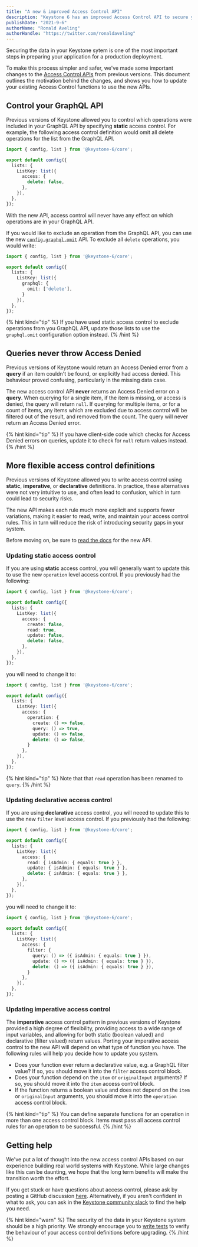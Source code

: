 ```yaml
---
title: "A new & improved Access Control API"
description: "Keystone 6 has an improved Access Control API to secure your data."
publishDate: "2021-9-6"
authorName: "Ronald Aveling"
authorHandle: "https://twitter.com/ronaldaveling"
---
```


Securing the data in your Keystone sytem is one of the most important steps in preparing your application for a production deployment.

To make this process simpler and safer, we've made some important changes to the [Access Control APIs](/docs/config/access-control) from previous versions.
This document outlines the motivation behind the changes, and shows you how to update your existing Access Control functions to use the new APIs.

## Control your GraphQL API

Previous versions of Keystone allowed you to control which operations were included in your GraphQL API by specifying **static** access control.
For example, the following access control definition would omit all delete operations for the list from the GraphQL API.

```typescript
import { config, list } from '@keystone-6/core';

export default config({
  lists: {
    ListKey: list({
      access: {
        delete: false,
      },
    }),
  },
});
```

With the new API, access control will never have any effect on which operations are in your GraphQL API.

If you would like to exclude an operation from the GraphQL API, you can use the new [`config.graphql.omit`](/docs/config/lists#graphql) API.
To exclude all `delete` operations, you would write:

```typescript
import { config, list } from '@keystone-6/core';

export default config({
  lists: {
    ListKey: list({
      graphql: {
        omit: ['delete'],
      }
    }),
  },
});
```

{% hint kind="tip" %}
If you have used static access control to exclude operations from you GraphQL API, update those lists to use the `graphql.omit` configuration option instead.
{% /hint %}

## Queries never throw Access Denied

Previous versions of Keystone would return an Access Denied error from a **query** if an item couldn't be found, or explicitly had access denied.
This behaviour proved confusing, particularly in the missing data case.

The new access control API **never** returns an Access Denied error on a **query**.
When querying for a single item, if the item is missing, or access is denied, the query will return `null`.
If querying for multiple items, or for a count of items, any items which are excluded due to access control will be filtered out of the result, and removed from the count.
The query will never return an Access Denied error.

{% hint kind="tip" %}
If you have client-side code which checks for Access Denied errors on queries, update it to check for `null` return values instead.
{% /hint %}

## More flexible access control definitions

Previous versions of Keystone allowed you to write access control using **static**, **imperative**, or **declarative** definitions.
In practice, these alternatives were not very intuitive to use, and often lead to confusion, which in turn could lead to security risks.

The new API makes each rule much more explicit and supports fewer variations, making it easier to read, write, and maintain your access control rules.
This in turn will reduce the risk of introducing security gaps in your system.

Before moving on, be sure to [read the docs](/docs/config/access-control) for the new API.

### Updating static access control

If you are using **static** access control, you will generally want to update this to use the new `operation` level access control.
If you previously had the following:

```typescript
import { config, list } from '@keystone-6/core';

export default config({
  lists: {
    ListKey: list({
      access: {
        create: false,
        read: true,
        update: false,
        delete: false,
      },
    }),
  },
});
```

you will need to change it to:

```typescript
import { config, list } from '@keystone-6/core';

export default config({
  lists: {
    ListKey: list({
      access: {
        operation: {
          create: () => false,
          query: () => true,
          update: () => false,
          delete: () => false,
        }
      },
    }),
  },
});
```

{% hint kind="tip" %}
Note that that `read` operation has been renamed to `query`.
{% /hint %}

### Updating declarative access control

If you are using **declarative** access control, you will neeed to update this to use the new `filter` level access control.
If you previously had the following:

```typescript
import { config, list } from '@keystone-6/core';

export default config({
  lists: {
    ListKey: list({
      access: {
        read: { isAdmin: { equals: true } },
        update: { isAdmin: { equals: true } },
        delete: { isAdmin: { equals: true } },
      },
    }),
  },
});
```

you will need to change it to:

```typescript
import { config, list } from '@keystone-6/core';

export default config({
  lists: {
    ListKey: list({
      access: {
        filter: {
          query: () => ({ isAdmin: { equals: true } }),
          update: () => ({ isAdmin: { equals: true } }),
          delete: () => ({ isAdmin: { equals: true } }),
        }
      },
    }),
  },
});
```

### Updating imperative access control

The **imperative** access control pattern in previous versions of Keystone provided a high degree of flexibility, providing access to a wide range of input variables, and allowing for both static (boolean valued) and declarative (filter valued) return values.
Porting your imperative access control to the new API will depend on what type of function you have.
The following rules will help you decide how to update you system.

- Does your function ever return a declarative value, e.g. a GraphQL filter value? If so, you should move it into the `filter` access control block.
- Does your function depend on the `item` or `originalInput` arguments? If so, you should move it into the `item` access control block.
- If the function returns a boolean value and does not depend on the `item` or `originalInput` arguments, you should move it into the `operation` access control block.

{% hint kind="tip" %}
You can define separate functions for an operation in more than one access control block. Items must pass all access control rules for an operation to be successful.
{% /hint %}

## Getting help

We've put a lot of thought into the new access control APIs based on our experience building real world systems with Keystone.
While large changes like this can be daunting, we hope that the long term benefits will make the transition worth the effort.

If you get stuck or have questions about access control, please ask by posting a GitHub discussion [here](https://github.com/keystonejs/keystone/discussions/new?category=questions).
Alternatively, if you aren't confident in what to ask, you can ask in the [Keystone community slack](https://community.keystonejs.com) to find the help you need.

{% hint kind="warn" %}
The security of the data in your Keystone system should be a high priority.
We strongly encourage you to [write tests](/docs/guides/testing) to verify the behaviour of your access control definitions before upgrading.
{% /hint %}

